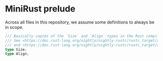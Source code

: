 # MiniRust prelude

Across all files in this repository, we assume some definitions to always be in scope.

```rust
/// Basically copies of the `Size` and `Align` types in the Rust compiler.
/// See <https://doc.rust-lang.org/nightly/nightly-rustc/rustc_target/abi/struct.Size.html>
/// and <https://doc.rust-lang.org/nightly/nightly-rustc/rustc_target/abi/struct.Align.html>.
type Size;
type Align;
```
